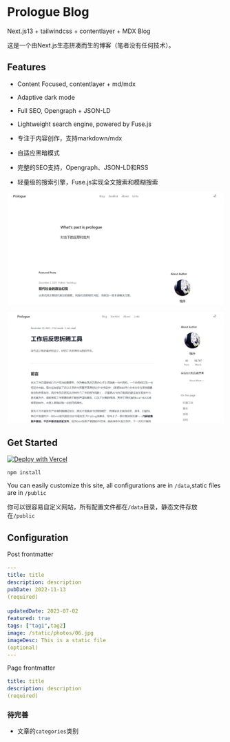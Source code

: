# Prologue Blog

Next.js13 + tailwindcss + contentlayer + MDX Blog

这是一个由Next.js生态拼凑而生的博客（笔者没有任何技术）。

## Features

- Content Focused, contentlayer + md/mdx
- Adaptive dark mode
- Full SEO, Opengraph + JSON-LD
- Lightweight search engine, powered by Fuse.js

- 专注于内容创作，支持markdown/mdx
- 自适应黑暗模式
- 完整的SEO支持，Opengraph、JSON-LD和RSS
- 轻量级的搜索引擎，Fuse.js实现全文搜索和模糊搜索

![Index Screenshot](/public/static/images/Index-Screenshot.jpg)

![Post Screenshot](/public/static/images/Post-Screenshot.jpg)

## Get Started

[![Deploy with Vercel](https://vercel.com/button)](https://vercel.com/new/clone?repository-url=https%3A%2F%2Fgithub.com%2Fhxlog%2Fprologue.dev)

```
npm install
```

You can easily customize this site, all configurations are in `/data`,static files are in `/public`

你可以很容易自定义网站，所有配置文件都在`/data`目录，静态文件存放在`/public`

## Configuration

Post frontmatter

```yaml
---
title: title
description: description
pubDate: 2022-11-13
(required)

updatedDate: 2023-07-02
featured: true
tags: ["tag1",tag2]
image: /static/photos/06.jpg 
imageDesc: This is a static file
(optional)
---
```

Page frontmatter

```yaml
title: title
description: description
(required)
```

### 待完善

- 文章的`categories`类别